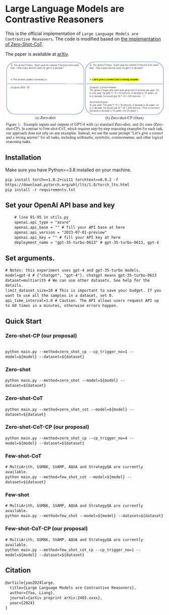 # Large Language Models are Contrastive Reasoners

This is the official implementation of `Large Language Models are Contrastive Reasoners`. The code is modified based on [the implementation of Zero-Shot-CoT](https://github.com/kojima-takeshi188/zero_shot_cot).

The paper is available at [arXiv](https://arxiv.org/abs/2403.xxxx).

<div align="center">
<img src="img/zero_shot_cp.png">
</div>


## Installation
Make sure you have Python>=3.8 installed on your machine.
```
pip install torch==1.8.2+cu111 torchtext==0.9.2 -f https://download.pytorch.org/whl/lts/1.8/torch_lts.html
pip install -r requirements.txt
```

## Set your OpenAI API base and key
```
    # line 91-95 in utils.py
    openai.api_type = "azure"
    openai.api_base = "" # fill your API base at here
    openai.api_version = "2023-07-01-preview"
    openai.api_key = "" # fill your API key at here
    deployment_name = "gpt-35-turbo-0613" # gpt-35-turbo-0613, gpt-4
```

## Set arguments.
```
# Notes: this experiment uses gpt-4 and gpt-35-turbo models.
model=gpt-4 # {"chatgpt", "gpt-4"}. chatgpt means gpt-35-turbo-0613
dataset=multiarith # We can use other datasets. See help for the details.
limit_dataset_size=10 # This is important to save your budget. If you want to use all the samples in a dataset, set 0.
api_time_interval=1.0 # Caution. The API allows users request API up to 60 times in a minutes, otherwise errors happen.
```

## Quick Start

### Zero-shot-CP (our proposal)
```

python main.py --method=zero_shot_cp --cp_trigger_no=1 --model=${model} --dataset=${dataset}
```

### Zero-shot
```
python main.py --method=zero_shot --model=${model} --dataset=${dataset}
```

### Zero-shot-CoT
```
python main.py --method=zero_shot_cot --model=${model} --dataset=${dataset}
```

### Zero-shot-CoT-CP (our proposal)
```
python main.py --method=zero_shot_cp --cp_trigger_no=4 --model=${model} --dataset=${dataset}
```

### Few-shot-CoT
```
# MultiArith, GSM8K, SVAMP, AQUA and StrategyQA are currently available.
python main.py --method=few_shot_cot --model=${model} --dataset=${dataset}
```

### Few-shot
```
# MultiArith, GSM8K, SVAMP, AQUA and StrategyQA are currently available.
python main.py --method=few_shot --model=${model} --dataset=${dataset}
```

### Few-shot-CoT-CP (our proposal)
```
# MultiArith, GSM8K, SVAMP, AQUA and StrategyQA are currently available.
python main.py --method=few_shot_cot_cp --cp_trigger_no=1 --model=${model} --dataset=${dataset}
```

## Citation
```
@article{yao2024large,
  title={Large Language Models are Contrastive Reasoners},
  author={Yao, Liang},
  journal={arXiv preprint arXiv:2403.xxxx},
  year={2024}
}
```
